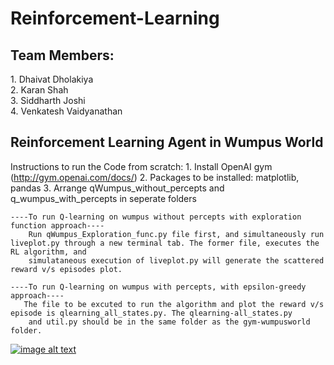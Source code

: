 # Reinforcement-Learning

<h2>Team Members:<br/></h2>
    1. Dhaivat Dholakiya<br/> 
    2. Karan Shah<br/>
    3. Siddharth Joshi<br/>
    4. Venkatesh Vaidyanathan<br/>
    
<h2>Reinforcement Learning Agent in Wumpus World</h2>

Instructions to run the Code from scratch:
    1. Install OpenAI gym (http://gym.openai.com/docs/)
    2. Packages to be installed: matplotlib, pandas
    3. Arrange qWumpus_without_percepts and q_wumpus_with_percepts in seperate folders
    
    ----To run Q-learning on wumpus without percepts with exploration function approach----
        Run qWumpus_Exploration_func.py file first, and simultaneously run liveplot.py through a new terminal tab. The former file, executes the RL algorithm, and
        simulataneous execution of liveplot.py will generate the scattered reward v/s episodes plot.
    
    ----To run Q-learning on wumpus with percepts, with epsilon-greedy approach----    
       The file to be excuted to run the algorithm and plot the reward v/s episode is qlearning_all_states.py. The qlearning-all_states.py
        and util.py should be in the same folder as the gym-wumpusworld folder.


[![image alt text](https://www.youtube.com/watch?v=OdnHYFdTliI/0.jpg)](https://www.youtube.com/watch?v=OdnHYFdTliI)
